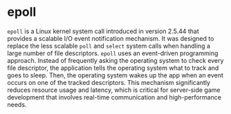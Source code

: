 # epoll

`epoll` is a Linux kernel system call introduced in version 2.5.44 that provides a scalable I/O event notification mechanism. It was designed to replace the less scalable `poll` and `select` system calls when handling a large number of file descriptors. `epoll` uses an event-driven programming approach. Instead of frequently asking the operating system to check every file descriptor, the application tells the operating system what to track and goes to sleep. Then, the operating system wakes up the app when an event occurs on one of the tracked descriptors. This mechanism significantly reduces resource usage and latency, which is critical for server-side game development that involves real-time communication and high-performance needs.